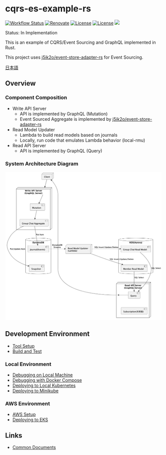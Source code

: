 # cqrs-es-example-rs

[![Workflow Status](https://github.com/j5ik2o/cqrs-es-example-rs/workflows/ci/badge.svg)](https://github.com/j5ik2o/cqrs-es-example-rs/actions?query=workflow%3A%22ci%22)
[![Renovate](https://img.shields.io/badge/renovate-enabled-brightgreen.svg)](https://renovatebot.com)
[![License](https://img.shields.io/badge/License-Apache%202.0-blue.svg)](https://opensource.org/licenses/Apache-2.0)
[![License](https://img.shields.io/badge/License-MIT-blue.svg)](https://opensource.org/licenses/MIT)
[![](https://tokei.rs/b1/github/j5ik2o/cqrs-es-example-rs)](https://github.com/XAMPPRocky/tokei)

Status: In Implementation

This is an example of CQRS/Event Sourcing and GraphQL implemented in Rust.

This project uses [j5ik2o/event-store-adapter-rs](https://github.com/j5ik2o/event-store-adapter-rs) for Event Sourcing.

[日本語](./README.ja.md)

## Overview

### Component Composition

- Write API Server
    - API is implemented by GraphQL (Mutation)
    - Event Sourced Aggregate is implemented by [j5ik2o/event-store-adapter-rs](https://github.com/j5ik2o/event-store-adapter-rs)
- Read Model Updater
    - Lambda to build read models based on journals
    - Locally, run code that emulates Lambda behavior (local-rmu)
- Read API Server
    - API is implemented by GraphQL (Query)

### System Architecture Diagram

![](docs/images/system-layout.png)

## Development Environment

- [Tool Setup](docs/TOOLS_INSTALLATION.md)
- [Build and Test](docs/BUILD_AND_TEST.md)

### Local Environment

- [Debugging on Local Machine](docs/DEBUG_ON_LOCAL_MACHINE.md)
- [Debugging with Docker Compose](docs/DEBUG_ON_DOCKER_COMPOSE.md)
- [Deploying to Local Kubernetes](docs/DEPLOY_TO_LOCAL_K8S.md)
- [Deploying to Minikube](docs/DEPLOY_TO_MINIKUBE.md)

### AWS Environment

- [AWS Setup](docs/AWS_SETUP.md)
- [Deploying to EKS](docs/DEPLOY_TO_EKS.md)

## Links

- [Common Documents](https://github.com/j5ik2o/cqrs-es-example)
